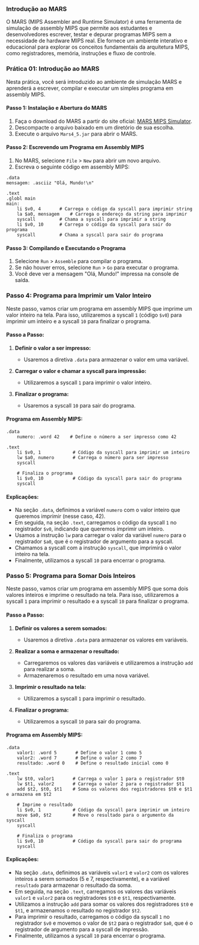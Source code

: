 ### Introdução ao MARS

O MARS (MIPS Assembler and Runtime Simulator) é uma ferramenta de simulação de assembly MIPS que permite aos estudantes e desenvolvedores escrever, testar e depurar programas MIPS sem a necessidade de hardware MIPS real. Ele fornece um ambiente interativo e educacional para explorar os conceitos fundamentais da arquitetura MIPS, como registradores, memória, instruções e fluxo de controle.

### Prática 01: Introdução ao MARS

Nesta prática, você será introduzido ao ambiente de simulação MARS e aprenderá a escrever, compilar e executar um simples programa em assembly MIPS.

#### Passo 1: Instalação e Abertura do MARS

1. Faça o download do MARS a partir do site oficial: [MARS MIPS Simulator](http://courses.missouristate.edu/kenvollmar/mars/).
2. Descompacte o arquivo baixado em um diretório de sua escolha.
3. Execute o arquivo `Mars4_5.jar` para abrir o MARS.

#### Passo 2: Escrevendo um Programa em Assembly MIPS

1. No MARS, selecione `File` > `New` para abrir um novo arquivo.
2. Escreva o seguinte código em assembly MIPS:

```assembly
.data
mensagem: .asciiz "Olá, Mundo!\n"

.text
.globl main
main:
    li $v0, 4       # Carrega o código da syscall para imprimir string
    la $a0, mensagem    # Carrega o endereço da string para imprimir
    syscall         # Chama a syscall para imprimir a string
    li $v0, 10      # Carrega o código da syscall para sair do programa
    syscall         # Chama a syscall para sair do programa
```


#### Passo 3: Compilando e Executando o Programa

1. Selecione `Run` > `Assemble` para compilar o programa.
2. Se não houver erros, selecione `Run` > `Go` para executar o programa.
3. Você deve ver a mensagem "Olá, Mundo!" impressa na console de saída.

### Passo 4: Programa para Imprimir um Valor Inteiro

Neste passo, vamos criar um programa em assembly MIPS que imprime um valor inteiro na tela. Para isso, utilizaremos a syscall `1` (código `$v0`) para imprimir um inteiro e a syscall `10` para finalizar o programa.

#### Passo a Passo:

1. **Definir o valor a ser impresso:**
   - Usaremos a diretiva `.data` para armazenar o valor em uma variável.

2. **Carregar o valor e chamar a syscall para impressão:**
   - Utilizaremos a syscall `1` para imprimir o valor inteiro.

3. **Finalizar o programa:**
   - Usaremos a syscall `10` para sair do programa.

#### Programa em Assembly MIPS:

```assembly
.data
    numero: .word 42    # Define o número a ser impresso como 42

.text
    li $v0, 1            # Código da syscall para imprimir um inteiro
    lw $a0, numero       # Carrega o número para ser impresso
    syscall

    # Finaliza o programa
    li $v0, 10           # Código da syscall para sair do programa
    syscall
```

#### Explicações:

- Na seção `.data`, definimos a variável `numero` com o valor inteiro que queremos imprimir (nesse caso, 42).
- Em seguida, na seção `.text`, carregamos o código da syscall `1` no registrador `$v0`, indicando que queremos imprimir um inteiro.
- Usamos a instrução `lw` para carregar o valor da variável `numero` para o registrador `$a0`, que é o registrador de argumento para a syscall.
- Chamamos a syscall com a instrução `syscall`, que imprimirá o valor inteiro na tela.
- Finalmente, utilizamos a syscall `10` para encerrar o programa.

### Passo 5: Programa para Somar Dois Inteiros

Neste passo, vamos criar um programa em assembly MIPS que soma dois valores inteiros e imprime o resultado na tela. Para isso, utilizaremos a syscall `1` para imprimir o resultado e a syscall `10` para finalizar o programa.

#### Passo a Passo:

1. **Definir os valores a serem somados:**
   - Usaremos a diretiva `.data` para armazenar os valores em variáveis.

2. **Realizar a soma e armazenar o resultado:**
   - Carregaremos os valores das variáveis e utilizaremos a instrução `add` para realizar a soma.
   - Armazenaremos o resultado em uma nova variável.

3. **Imprimir o resultado na tela:**
   - Utilizaremos a syscall `1` para imprimir o resultado.

4. **Finalizar o programa:**
   - Utilizaremos a syscall `10` para sair do programa.

#### Programa em Assembly MIPS:

```assembly
.data
    valor1: .word 5       # Define o valor 1 como 5
    valor2: .word 7       # Define o valor 2 como 7
    resultado: .word 0    # Define o resultado inicial como 0

.text
    lw $t0, valor1       # Carrega o valor 1 para o registrador $t0
    lw $t1, valor2       # Carrega o valor 2 para o registrador $t1
    add $t2, $t0, $t1    # Soma os valores dos registradores $t0 e $t1 e armazena em $t2

    # Imprime o resultado
    li $v0, 1            # Código da syscall para imprimir um inteiro
    move $a0, $t2        # Move o resultado para o argumento da syscall
    syscall

    # Finaliza o programa
    li $v0, 10           # Código da syscall para sair do programa
    syscall
```

#### Explicações:

- Na seção `.data`, definimos as variáveis `valor1` e `valor2` com os valores inteiros a serem somados (5 e 7, respectivamente), e a variável `resultado` para armazenar o resultado da soma.
- Em seguida, na seção `.text`, carregamos os valores das variáveis `valor1` e `valor2` para os registradores `$t0` e `$t1`, respectivamente.
- Utilizamos a instrução `add` para somar os valores dos registradores `$t0` e `$t1`, e armazenamos o resultado no registrador `$t2`.
- Para imprimir o resultado, carregamos o código da syscall `1` no registrador `$v0` e movemos o valor de `$t2` para o registrador `$a0`, que é o registrador de argumento para a syscall de impressão.
- Finalmente, utilizamos a syscall `10` para encerrar o programa.